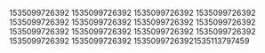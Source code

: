 1535099726392
1535099726392
1535099726392
1535099726392
1535099726392
1535099726392
1535099726392
1535099726392
1535099726392
1535099726392
1535099726392
1535099726392
1535099726392
1535099726392
15350997263921535113797459